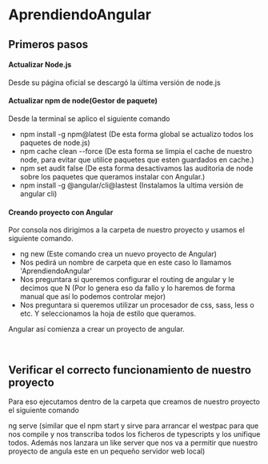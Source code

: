 # AprendiendoAngular

<h2>Primeros pasos</h2>

<h4>Actualizar Node.js</h4>
Desde su página oficial se descargó la última versión de node.js

<h4>Actualizar npm de node(Gestor de paquete)</h4>
Desde la terminal se aplico el siguiente comando
<ul>
  <li>npm install -g npm@latest (De esta forma global se actualizo todos los paquetes de node.js)</li>
  <li>npm cache clean --force (De esta forma se limpia el cache de nuestro node, para evitar que utilice paquetes que esten guardados en cache.)</li>
  <li>npm set audit false (De esta forma desactivamos las auditoria de node sobre los paquetes que queramos instalar con Angular.)</li>
  <li>npm install -g @angular/cli@lastest (Instalamos la ultima versión de angular cli)</li>
</ul>

<h4>Creando proyecto con Angular</h4>
Por consola nos dirigimos a la carpeta de nuestro proyecto y usamos el siguiente comando.

<ul>
  <li>ng new (Este comando crea un nuevo proyecto de Angular)</li>
  <li>Nos pedirá un nombre de carpeta que en este caso lo llamamos 'AprendiendoAngular'</li>
  <li>Nos preguntara si queremos configurar el routing de angular y le decimos que N (Por lo genera eso da fallo y lo haremos de forma manual que así lo podemos controlar mejor)</li>
  <li>Nos preguntara si queremos utilizar un procesador de css, sass, less o etc. Y seleccionamos la hoja de estilo que queramos.</li>
</ul>

Angular así comienza a crear un proyecto de angular.

<br>

<h2>Verificar el correcto funcionamiento de nuestro proyecto</h2>

Para eso ejecutamos dentro de la carpeta que creamos de nuestro proyecto el siguiente comando

ng serve (similar que el npm start y sirve para arrancar el westpac para que nos compile y nos transcriba todos los ficheros de typescripts y los unifique todos. Además nos lanzara un like server que nos va a permitir que nuestro proyecto de angula este en un pequeño servidor web local) 

